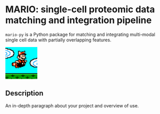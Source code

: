 # MARIO: single-cell proteomic data matching and integration pipeline

`mario-py` is a Python package for matching and integrating multi-modal single cell data with partially overlapping features.


<img src="https://github.com/shuxiaoc/mario-py/blob/main/media/giphy_mario.gif" width="100" height="100">


## Description

An in-depth paragraph about your project and overview of use.

